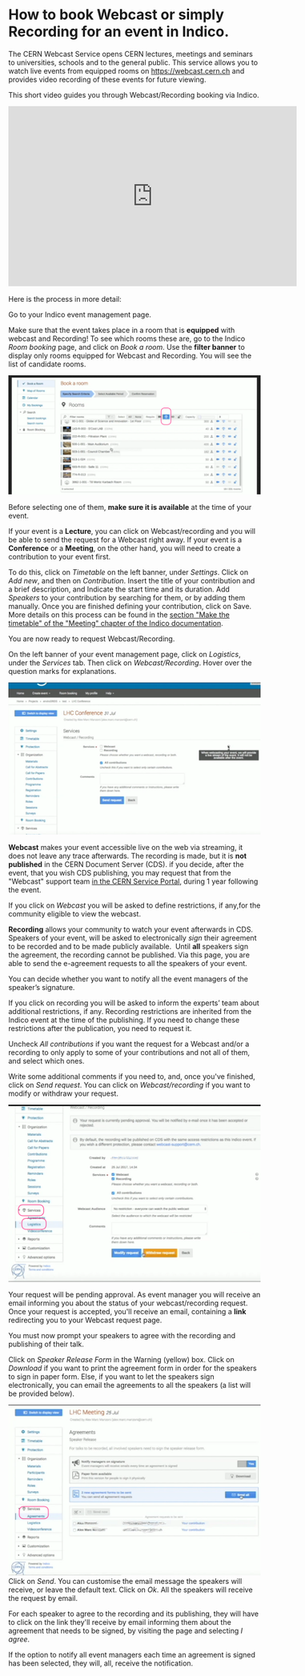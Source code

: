 # How to book Webcast or simply Recording for an event in Indico.

The CERN Webcast Service opens CERN lectures, meetings and seminars to universities, schools and to the general public. This service allows you to watch live events from equipped rooms on https://webcast.cern.ch and provides video recording of these events for future viewing.

This short video guides you through Webcast/Recording booking via Indico.

<iframe width="576" height="360" frameborder="0" src="https://cds.cern.ch/video/2276014?showTitle=true" allowfullscreen></iframe>

Here is the process in more detail:

Go to your Indico event management page.  

Make sure that the event takes place in a room that is **equipped** with webcast and Recording!
To see which rooms these are, go to the Indico _Room booking_ page, and click on _Book a room_. Use the **filter banner** to display only rooms equipped for Webcast and Recording. You will see the list of candidate rooms.

![](/assets/webcast_rooms.png)

Before selecting one of them, **make sure it is available** at the time of your event.

If your event is a **Lecture**, you can click on Webcast/recording and you will be able to send the request for a Webcast right away.
If your event is a **Conference** or a **Meeting**, on the other hand, you will need to create a contribution to your event first.

To do this, click on _Timetable_ on the left banner, under _Settings_. Click on _Add new_, and then on _Contribution_. Insert the title of your contribution and a brief description, and Indicate the start time and its duration. Add _Speakers_ to your contribution by searching for them, or by adding them manually. Once you are finished defining your contribution, click on Save. More details on this process can be found in the [section "Make the timetable" of the "Meeting" chapter of the Indico documentation](https://indico.gitbooks.io/indico-documentation/content/user_guide/meeting_timetable.html).

You are now ready to request Webcast/Recording.

On the left banner of your event management page,  click on _Logistics_, under the _Services_ tab. Then click on _Webcast/Recording_. Hover over the question marks for explanations. 

![](/assets/webcast_book.png)

**Webcast** makes your event accessible live on the web via streaming, it does not leave any trace afterwards. The recording is made, but it is **not published** in the CERN Document Server (CDS).
if you decide, after the event, that you wish CDS publishing, you may request that from the "Webcast" support team [in the CERN Service Portal](https://cern.service-now.com/service-portal/report-ticket.do?name=general-help-rqf&fe=service-desk), during 1 year following the event.

If you click on _Webcast_ you will be asked to define restrictions, if any,for the community eligible to view the webcast. 

**Recording** allows your community to watch your event afterwards in   CDS. Speakers of your event, will be asked to electronically _sign_ their agreement to be recorded and to be made publicly available. 
Until **all** speakers sign the agreement, the recording cannot be published. 
Via this page, you are able to send the e-agreement requests to all the speakers of your event.

You can decide whether you want to notify all the event managers of the speaker’s signature.

If you click on recording you will be asked to inform the experts’ team about additional restrictions, if any. Recording restrictions are inherited from the Indico event at the time of the publishing. If you need to change these restrictions after the publication, you need to request it.

Uncheck _All contributions_ if you want the request for a Webcast and/or a recording to only apply to some of your contributions and not all of them, and select which ones.

Write some additional comments if you need to, and, once you've finished, click on _Send request_. 
You can click on _Webcast/recording_ if you want to modify or withdraw your request.

![](/assets/webcast_pending.png)

Your request will be pending approval. As event manager you will receive an email informing you about the status of your webcast/recording request. Once your request is accepted, you'll receive an email, containing a **link** redirecting you to your Webcast request page.

You must now prompt your speakers to agree with the recording and publishing of their talk.

Click on _Speaker Release Form_ in the Warning (yellow) box. Click on _Download_ if you want to print the agreement form in order for the speakers to sign in paper form. Else, if you want to let the speakers sign electronically, you can email the agreements to all the speakers (a list will be provided below).

![](/assets/webcast_sign.png)
Click on _Send_. You can customise the email message the speakers will receive, or leave the default text. Click on _Ok_. All the speakers will receive the request by email.

For each speaker to agree to the recording and its publishing, they will have to click on the link they'll receive by email informing them about the agreement that needs to be signed, by visiting the page and selecting _I agree_.

If the option to notify all event managers each time an agreement is signed has been selected, they will, all, receive the notification.








